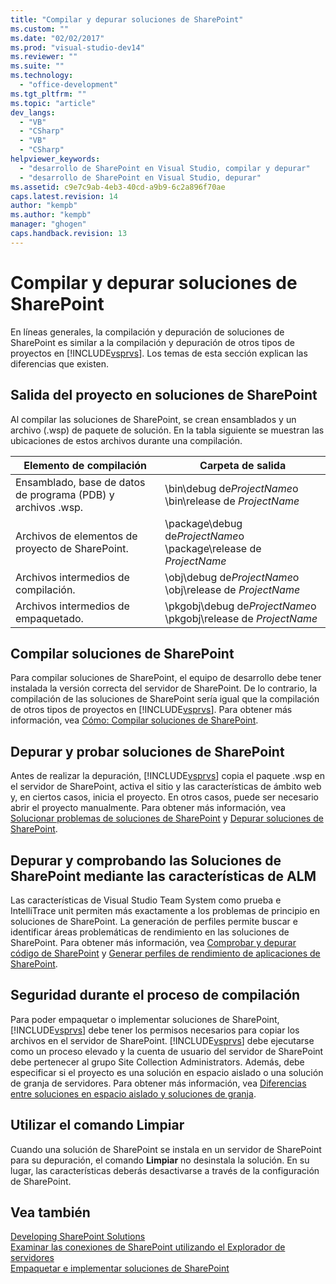 ```yaml
---
title: "Compilar y depurar soluciones de SharePoint"
ms.custom: ""
ms.date: "02/02/2017"
ms.prod: "visual-studio-dev14"
ms.reviewer: ""
ms.suite: ""
ms.technology: 
  - "office-development"
ms.tgt_pltfrm: ""
ms.topic: "article"
dev_langs: 
  - "VB"
  - "CSharp"
  - "VB"
  - "CSharp"
helpviewer_keywords: 
  - "desarrollo de SharePoint en Visual Studio, compilar y depurar"
  - "desarrollo de SharePoint en Visual Studio, depurar"
ms.assetid: c9e7c9ab-4eb3-40cd-a9b9-6c2a896f70ae
caps.latest.revision: 14
author: "kempb"
ms.author: "kempb"
manager: "ghogen"
caps.handback.revision: 13
---
```

# Compilar y depurar soluciones de SharePoint
  En líneas generales, la compilación y depuración de soluciones de SharePoint es similar a la compilación y depuración de otros tipos de proyectos en [!INCLUDE[vsprvs](../sharepoint/includes/vsprvs-md.md)].  Los temas de esta sección explican las diferencias que existen.  
  
## Salida del proyecto en soluciones de SharePoint  
 Al compilar las soluciones de SharePoint, se crean ensamblados y un archivo \(.wsp\) de paquete de solución.  En la tabla siguiente se muestran las ubicaciones de estos archivos durante una compilación.  
  
|Elemento de compilación|Carpeta de salida|  
|-----------------------------|-----------------------|  
|Ensamblado, base de datos de programa \(PDB\) y archivos .wsp.|\\bin\\debug de*ProjectName*o \\bin\\release de *ProjectName*|  
|Archivos de elementos de proyecto de SharePoint.|\\package\\debug de*ProjectName*o \\package\\release de *ProjectName*|  
|Archivos intermedios de compilación.|\\obj\\debug de*ProjectName*o \\obj\\release de *ProjectName*|  
|Archivos intermedios de empaquetado.|\\pkgobj\\debug de*ProjectName*o \\pkgobj\\release de *ProjectName*|  
  
## Compilar soluciones de SharePoint  
 Para compilar soluciones de SharePoint, el equipo de desarrollo debe tener instalada la versión correcta del servidor de SharePoint.  De lo contrario, la compilación de las soluciones de SharePoint sería igual que la compilación de otros tipos de proyectos en [!INCLUDE[vsprvs](../sharepoint/includes/vsprvs-md.md)].  Para obtener más información, vea [Cómo: Compilar soluciones de SharePoint](../sharepoint/how-to-build-sharepoint-solutions.md).  
  
## Depurar y probar soluciones de SharePoint  
 Antes de realizar la depuración, [!INCLUDE[vsprvs](../sharepoint/includes/vsprvs-md.md)] copia el paquete .wsp en el servidor de SharePoint, activa el sitio y las características de ámbito web y, en ciertos casos, inicia el proyecto.  En otros casos, puede ser necesario abrir el proyecto manualmente.  Para obtener más información, vea [Solucionar problemas de soluciones de SharePoint](../sharepoint/troubleshooting-sharepoint-solutions.md) y [Depurar soluciones de SharePoint](../sharepoint/debugging-sharepoint-solutions.md).  
  
## Depurar y comprobando las Soluciones de SharePoint mediante las características de ALM  
 Las características de Visual Studio Team System como prueba e IntelliTrace unit permiten más exactamente a los problemas de principio en soluciones de SharePoint.  La generación de perfiles permite buscar e identificar áreas problemáticas de rendimiento en las soluciones de SharePoint.  Para obtener más información, vea [Comprobar y depurar código de SharePoint](../sharepoint/verifying-and-debugging-sharepoint-code.md) y [Generar perfiles de rendimiento de aplicaciones de SharePoint](../sharepoint/profiling-the-performance-of-sharepoint-applications.md).  
  
## Seguridad durante el proceso de compilación  
 Para poder empaquetar o implementar soluciones de SharePoint, [!INCLUDE[vsprvs](../sharepoint/includes/vsprvs-md.md)] debe tener los permisos necesarios para copiar los archivos en el servidor de SharePoint.  [!INCLUDE[vsprvs](../sharepoint/includes/vsprvs-md.md)] debe ejecutarse como un proceso elevado y la cuenta de usuario del servidor de SharePoint debe pertenecer al grupo Site Collection Administrators.  Además, debe especificar si el proyecto es una solución en espacio aislado o una solución de granja de servidores.  Para obtener más información, vea [Diferencias entre soluciones en espacio aislado y soluciones de granja](../sharepoint/differences-between-sandboxed-and-farm-solutions.md).  
  
## Utilizar el comando Limpiar  
 Cuando una solución de SharePoint se instala en un servidor de SharePoint para su depuración, el comando **Limpiar** no desinstala la solución.  En su lugar, las características deberás desactivarse a través de la configuración de SharePoint.  
  
## Vea también  
 [Developing SharePoint Solutions](../sharepoint/developing-sharepoint-solutions.md)   
 [Examinar las conexiones de SharePoint utilizando el Explorador de servidores](../sharepoint/browsing-sharepoint-connections-using-server-explorer.md)   
 [Empaquetar e implementar soluciones de SharePoint](../sharepoint/packaging-and-deploying-sharepoint-solutions.md)  
  
  